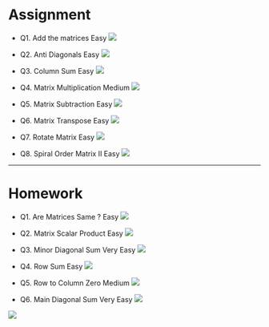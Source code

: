# Assignment

 
 

- Q1. Add the matrices Easy [![](https://img.shields.io/badge/-EASY-green)]()

- Q2. Anti Diagonals Easy [![](https://img.shields.io/badge/-EASY-green)]()

- Q3. Column Sum Easy [![](https://img.shields.io/badge/-EASY-green)]()

- Q4. Matrix Multiplication  Medium [![](https://img.shields.io/badge/-MEDIUM-yellow)]() 

- Q5. Matrix Subtraction Easy [![](https://img.shields.io/badge/-EASY-green)]()

- Q6. Matrix Transpose Easy [![](https://img.shields.io/badge/-EASY-green)]()

- Q7. Rotate Matrix Easy [![](https://img.shields.io/badge/-EASY-green)]()

- Q8. Spiral Order Matrix II Easy [![](https://img.shields.io/badge/-EASY-green)]()

***

# Homework
 

 
- Q1. Are Matrices Same ? Easy [![](https://img.shields.io/badge/-EASY-green)]()

- Q2. Matrix Scalar Product Easy [![](https://img.shields.io/badge/-EASY-green)]()

- Q3. Minor Diagonal Sum Very Easy [![](https://img.shields.io/badge/-EASY-green)]()

- Q4. Row Sum Easy [![](https://img.shields.io/badge/-EASY-green)]()

- Q5. Row to Column Zero  Medium [![](https://img.shields.io/badge/-MEDIUM-yellow)]() 

- Q6. Main Diagonal Sum Very Easy [![](https://img.shields.io/badge/-EASY-green)]()

[![](https://img.shields.io/badge/github-blue?style=for-the-badge)](https://github.com/pashmash372)


[//]: # (Hard [![]&#40;https://img.shields.io/badge/-HARD-red&#41;]&#40;&#41;)

[//]: # ()
[//]: # (Easy [![]&#40;https://img.shields.io/badge/-EASY-green&#41;]&#40;&#41;)

[//]: # ()
[//]: # (Medium [![]&#40;https://img.shields.io/badge/-MEDIUM-yellow&#41;]&#40;&#41;)